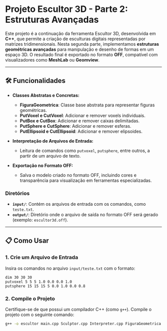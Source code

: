 # Projeto Escultor 3D - Parte 2: Estruturas Avançadas

Este projeto é a continuação da ferramenta Escultor 3D, desenvolvida em **C++**, que permite a criação de esculturas digitais representadas por matrizes tridimensionais. Nesta segunda parte, implementamos **estruturas geométricas avançadas** para manipulação e desenho de formas em um espaço 3D. O resultado final é exportado no formato **OFF**, compatível com visualizadores como **MeshLab** ou **Geomview**.

---

## 🛠️ Funcionalidades
- **Classes Abstratas e Concretas:**
  - **FiguraGeometrica**: Classe base abstrata para representar figuras geométricas.
  - **PutVoxel e CutVoxel**: Adicionar e remover voxels individuais.
  - **PutBox e CutBox**: Adicionar e remover caixas delimitadas.
  - **PutSphere e CutSphere**: Adicionar e remover esferas.
  - **PutEllipsoid e CutEllipsoid**: Adicionar e remover elipsoides.

- **Interpretação de Arquivos de Entrada:**
  - Leitura de comandos como `putvoxel`, `putsphere`, entre outros, a partir de um arquivo de texto.

- **Exportação no Formato OFF:**
  - Salva o modelo criado no formato OFF, incluindo cores e transparência para visualização em ferramentas especializadas.

### Diretórios
- **`input/`**: Contém os arquivos de entrada com os comandos, como `teste.txt`.
- **`output/`**: Diretório onde o arquivo de saída no formato OFF será gerado (exemplo: `escultor3d.off`).

---

## 📋 Como Usar
### 1. Crie um Arquivo de Entrada
Insira os comandos no arquivo `input/teste.txt` com o formato:
```plaintext
dim 30 30 30
putvoxel 5 5 5 1.0 0.0 0.0 1.0
putsphere 15 15 15 5 0.0 1.0 0.0 0.8
```

### 2. Compile o Projeto
Certifique-se de que possui um compilador C++ (como `g++`). Compile o projeto com o seguinte comando:
```bash
g++ -o escultor main.cpp Sculptor.cpp Interpreter.cpp FiguraGeometrica.cpp -std=c++11


